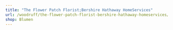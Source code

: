 ```yaml
---
title: "The Flower Patch Florist;Bershire Hathaway HomeServices"
url: /woodruff/the-flower-patch-florist-bershire-hathaway-homeservices/
shop: Blumen
---
```

